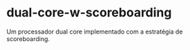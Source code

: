 # dual-core-w-scoreboarding
Um processador dual core implementado com a estratégia de scoreboarding.
